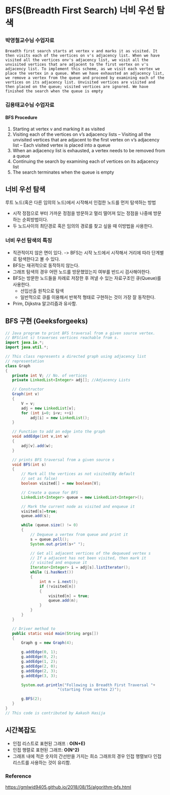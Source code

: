 # BFS(Breadth First Search) 너비 우선 탐색
### 박영철교수님 수업자료
    Breadth first search starts at vertex v and marks it as visited. It then visits each of the vertices on v's adjacency list. When we have visited all the vertices onv's adjacency list, we visit all the unvisited vertices that are adjacent to the first vertex on v's adjacency list. To implement this scheme, as we visit each vertex we place the vertex in a queue. When we have exhausted an adjacency list, we remove a vertex from the queue and proceed by examining each of the vertices on its adjacency list. Unvisited vertices are visited and then placed on the queue; visited vertices are ignored. We have finished the search when the queue is empty

### 김용태교수님 수업자료
#### BFS Procedure 
1) Starting at vertex v and marking it as visited
2) Visiting each of the vertices on v’s adjacency lists
– Visiting all the unvisited vertices that are adjacent to the first vertex on v’s
adjacency list
– Each visited vertex is placed into a queue
3) When an adjacency list is exhausted, a vertex needs to be removed from
a queue
4) Continuing the search by examining each of vertices on its adjacency list
5) The search terminates when the queue is empty


## 너비 우선 탐색
루트 노드(혹은 다른 임의의 노드)에서 시작해서 인접한 노드를 먼저 탐색하는 방법
 + 시작 정점으로 부터 가까운 정점을 방문하고 멀리 떨어져 있는 정점을 나중에 방문하는 순회방법이다.
 + 두 노드사이의 최단경로 혹은 임의의 경로를 찾고 싶을 때 이방법을 사용한다.
 ### 너비 우선 탐색의 특징
 + 직관적이지 않은 면이 있다. -> BFS는 시작 노드에서 시작해서 거리에 따라 단계별로 탐색한다고 볼 수 있다.
 + BFS는 재귀적으로 동작하지 않는다.
 + 그래프 탐색의 경우 어떤 노드를 방문했었는지 여부를 반드시 검사해야한다.
 + BFS는 방문한 노드들을 차례로 저장한 후 꺼낼 수 있는 자료구조인 큐(Queue)를 사용한다.
   + 선입선출 원칙으로 탐색
   + 일반적으로 큐를 이용해서 반복적 형태로 구현하는 것이 가장 잘 동작한다.
 + Prim, Dijkstra 알고리즘과 유사함.

 ## BFS 구현 (Geeksforgeeks)
 ```java
 // Java program to print BFS traversal from a given source vertex. 
// BFS(int s) traverses vertices reachable from s. 
import java.io.*; 
import java.util.*; 

// This class represents a directed graph using adjacency list 
// representation 
class Graph 
{ 
	private int V; // No. of vertices 
	private LinkedList<Integer> adj[]; //Adjacency Lists 

	// Constructor 
	Graph(int v) 
	{ 
		V = v; 
		adj = new LinkedList[v]; 
		for (int i=0; i<v; ++i) 
			adj[i] = new LinkedList(); 
	} 

	// Function to add an edge into the graph 
	void addEdge(int v,int w) 
	{ 
		adj[v].add(w); 
	} 

	// prints BFS traversal from a given source s 
	void BFS(int s) 
	{ 
		// Mark all the vertices as not visited(By default 
		// set as false) 
		boolean visited[] = new boolean[V]; 

		// Create a queue for BFS 
		LinkedList<Integer> queue = new LinkedList<Integer>(); 

		// Mark the current node as visited and enqueue it 
		visited[s]=true; 
		queue.add(s); 

		while (queue.size() != 0) 
		{ 
			// Dequeue a vertex from queue and print it 
			s = queue.poll(); 
			System.out.print(s+" "); 

			// Get all adjacent vertices of the dequeued vertex s 
			// If a adjacent has not been visited, then mark it 
			// visited and enqueue it 
			Iterator<Integer> i = adj[s].listIterator(); 
			while (i.hasNext()) 
			{ 
				int n = i.next(); 
				if (!visited[n]) 
				{ 
					visited[n] = true; 
					queue.add(n); 
				} 
			} 
		} 
	} 

	// Driver method to 
	public static void main(String args[]) 
	{ 
		Graph g = new Graph(4); 

		g.addEdge(0, 1); 
		g.addEdge(0, 2); 
		g.addEdge(1, 2); 
		g.addEdge(2, 0); 
		g.addEdge(2, 3); 
		g.addEdge(3, 3); 

		System.out.println("Following is Breadth First Traversal "+ 
						"(starting from vertex 2)"); 

		g.BFS(2); 
	} 
} 
// This code is contributed by Aakash Hasija 
```

## 시간복잡도
+ 인접 리스트로 표현된 그래프 : **O(N+E)**
+ 인접 행렬로 표현된 그래프: **O(N^2)**
+ 그래프 내에 적은 숫자의 간선만을 가지는 희소 그래프의 경우 인접 행렬보다 인접리스트를 사용하는 것이 유리함.


### Reference
 https://gmlwjd9405.github.io/2018/08/15/algorithm-bfs.html
